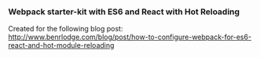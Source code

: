 ### Webpack starter-kit with ES6 and React with Hot Reloading

Created for the following blog post:  
http://www.benrlodge.com/blog/post/how-to-configure-webpack-for-es6-react-and-hot-module-reloading
